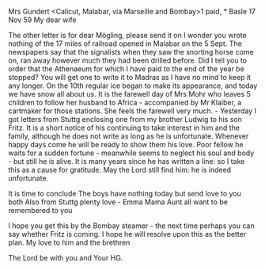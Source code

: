 Mrs Gundert <Calicut, Malabar, via Marseille and Bombay>1 paid, <Coonoor>* 
 Basle 17 Nov 59
My dear wife

The other letter is for dear Mögling, please send it on I wonder you wrote nothing of the 17 miles of railroad opened in Malabar on the 5 Sept. The newspapers say that the signalists when they saw the snorting horse come on, ran away however much they had been drilled before. Did I tell you to order that the Athenaeum for which I have paid to the end of the year be stopped? You will get one to write it to Madras as I have no mind to keep it any longer. On the 10th regular ice began to make its appearance, and today we have snow all about us. It is the farewell day of Mrs Mohr who leaves 5 children to follow her husband to Africa - accompanied by Mr Klaiber, a cartmaker for those stations. She feels the farewell very much. - Yesterday I got letters from Stuttg enclosing one from my brother Ludwig to his son Fritz. It is a short notice of his continuing to take interest in him and the family, although he does not write as long as he is unfortunate. Whenever happy days come he will be ready to show them his love. Poor fellow he waits for a sudden fortune - meanwhile seems to neglect his soul and body - but still he is alive. It is many years since he has written a line: so I take this as a cause for gratitude. May the Lord still find him: he is indeed unfortunate.

It is time to conclude The boys have nothing today but send love to you both Also from Stuttg plenty love - Emma Mama Aunt all want to be remembered to you

I hope you get this by the Bombay steamer - the next time perhaps you can say whether Fritz is coming. I hope he will resolve upon this as the better plan. My love to him and the brethren

The Lord be with you and Your HG.
